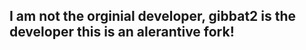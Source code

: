 
<html>

## I am not the orginial developer, gibbat2 is the developer this is an alerantive fork!




